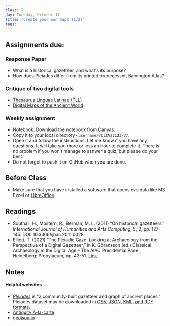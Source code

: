 ```yaml
---
class: 7
day: Tuesday, October 17
title: 'Create your own maps (1/2)'
tags: 
---
```


## Assignments due:
  
### Response Paper
- What is a historical gazetteer, and what's its purpose? 
- How does Pleiades differ from its printed predecessor, Barrington Atlas?

### Critique of two digital tools
- [Thesaurus Linguae Latinae (TLL)](https://thesaurus.badw.de/en/tll-digital/tll-open-access.html)
- [Digital Maps of the Ancient World](https://linktr.ee/DigitalMapsAW)


### Weekly assignment
- Notebook: Download the notebook from Canvas. 
- Copy it to your local directory `<username>/CLCV22123/7/`.
- Open it and follow the instructions. Let me know if you have any questions. It will take you more or less an hour to complete it. There is no problem if you won't manage to asnwer a quiz, but please do your best.  
- Do not forget to push it on GitHub when you are done.

## Before Class 
- Make sure that you have installed a software that opens cvs data like MS Excel or [LibreOffice](https://www.libreoffice.org/).

## Readings 
- Southall, H., Mostern, R., Berman, M. L. (2011) “On historical gazetteers,” _International Journal of Humanities and Arts Computing_, 5; 2, pp. 127-145. DOI: 10.3366/ijhac.2011.0028.
- Elliott, T. (2021) “The Pleiadic Gaze: Looking at Archaeology from the Perspective of a Digital Gazetteer,” in K. Göransson (ed.) Classical Archaeology in the Digital Age – The AIAC Presidential Panel, Heidelberg: Propylaeum, pp. 43-51. [Link](https://books.ub.uni-heidelberg.de/propylaeum/catalog/book/708/chapter/10612)

## Notes

#### Helpful websites
- [_Pleiades_](https://pleiades.stoa.org/) is "a community-built gazetteer and graph of ancient places." Pleiades dataset may be downloaded in [CSV, JSON, KML, and RDF formats](https://pleiades.stoa.org/downloads).
- [Antiquity À-la-carte](http://awmc.unc.edu/awmc/applications/alacarte/)
- [geojson.io](http://geojson.io/)
